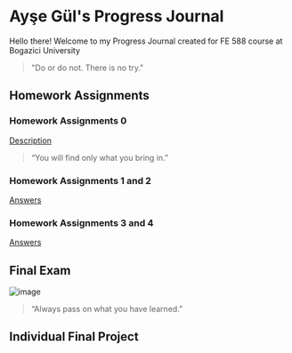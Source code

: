 # Ayşe Gül's Progress Journal

Hello there! Welcome to my Progress Journal created for FE 588 course at Bogazici University



>"Do or do not. There is no try."


## Homework Assignments

### Homework Assignments 0
[Description](https://github.com/BU-FE-588/fall21-aysegulo/files/7460389/FE588_Fall21_Homework0.pdf)

>“You will find only what you bring in.”

### Homework Assignments 1 and 2

[Answers](https://github.com/BU-FE-588/fall21-aysegulo/blob/python/Homework%201%20and%202.ipynb)

### Homework Assignments 3 and 4

[Answers](https://github.com/BU-FE-588/fall21-aysegulo/blob/python/Homework%203%20and%204.ipynb)

## Final Exam


![image](https://user-images.githubusercontent.com/93233744/139822937-caa25af3-e986-4648-ab18-4984f301de24.png)
>“Always pass on what you have learned.”

## Individual Final Project
